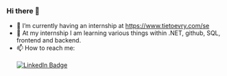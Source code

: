### Hi there 👋


- 🔭 I’m currently having an internship at https://www.tietoevry.com/se
- 🌱 At my internship I am learning various things within .NET, github, SQL, frontend and backend.
- 📫 How to reach me: <div id="badges"> <br/>
  <a href="https://uk.linkedin.com/in/josefin-unefaldt-systemutvecklare">
    <img src="https://img.shields.io/badge/LinkedIn-blue?style=for-the-badge&logo=linkedin&logoColor=white" alt="LinkedIn Badge"/>
  </a>
